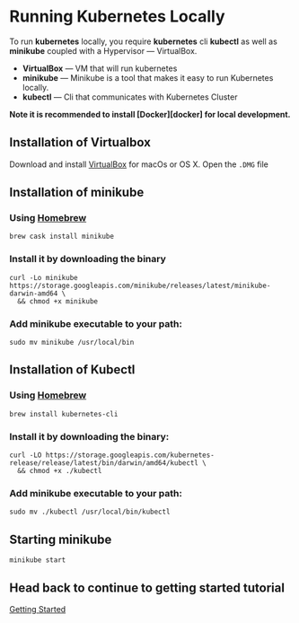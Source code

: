 # Running Kubernetes Locally
To run **kubernetes** locally, you require **kubernetes** cli **kubectl** as well as **minikube** coupled with a Hypervisor — VirtualBox. 
* **VirtualBox** — VM that will run kubernetes 
* **minikube** — Minikube is a tool that makes it easy to run Kubernetes locally.
* **kubectl** — Cli that communicates with Kubernetes Cluster

**Note it is recommended to install [Docker][docker] for local development.**

## Installation of Virtualbox
Download and install [VirtualBox][vbox] for macOs or OS X. Open the `.DMG` file

## Installation of minikube
### Using [Homebrew][brew]
```
brew cask install minikube
```

### Install it by downloading the binary
```
curl -Lo minikube https://storage.googleapis.com/minikube/releases/latest/minikube-darwin-amd64 \
  && chmod +x minikube
```

### Add minikube executable to your path:
```
sudo mv minikube /usr/local/bin
```

## Installation of Kubectl
### Using [Homebrew][brew]
```
brew install kubernetes-cli
```

### Install it by downloading the binary: 
```
curl -LO https://storage.googleapis.com/kubernetes-release/release/latest/bin/darwin/amd64/kubectl \
  && chmod +x ./kubectl
```

### Add minikube executable to your path:
```
sudo mv ./kubectl /usr/local/bin/kubectl
```

## Starting minikube
```
minikube start
```

## Head back to continue to getting started tutorial
[Getting Started](./getting-started.md)

[brew]: https://brew.sh/
[minikube]: https://github.com/kubernetes/minikube/releases/  
[vbox]: https://www.virtualbox.org/wiki/Downloads